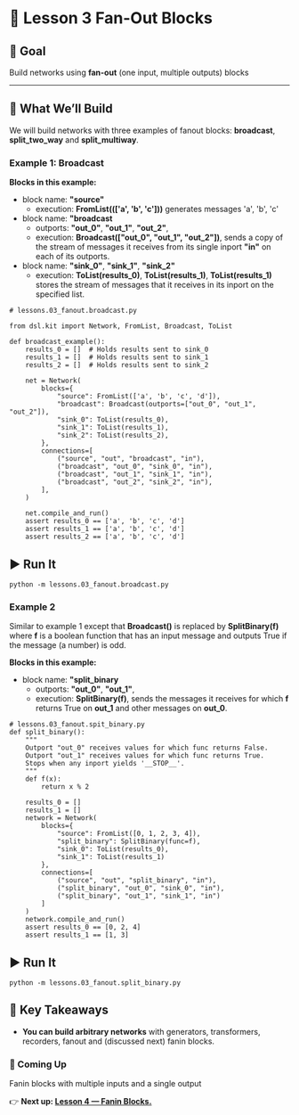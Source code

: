 # 🔀 Lesson 3 Fan-Out Blocks

## 🎯 Goal
Build networks using **fan-out** (one input, multiple outputs) blocks  

---

## 📍 What We’ll Build
We will build networks with three examples of fanout blocks: **broadcast**, **split_two_way** and **split_multiway**.


### Example 1: Broadcast

**Blocks in this example:**
- block name: **"source"**
  - execution: **FromList((['a', 'b', 'c']))** generates messages 'a', 'b', 'c'
- block name: **"broadcast**
  - outports: **"out_0"**, **"out_1"**, **"out_2"**,
  - execution: **Broadcast(["out_0", "out_1", "out_2"])**, sends a copy of the stream of messages it receives from its single inport **"in"** on each of its outports.
- block name: **"sink_0"**, **"sink_1"**, **"sink_2"**
  - execution: **ToList(results_0)**, **ToList(results_1)**, **ToList(results_1)** stores the stream of messages that it receives in its inport on the specified list.



```
# lessons.03_fanout.broadcast.py

from dsl.kit import Network, FromList, Broadcast, ToList

def broadcast_example():
    results_0 = []  # Holds results sent to sink_0
    results_1 = []  # Holds results sent to sink_1
    results_2 = []  # Holds results sent to sink_2

    net = Network(
        blocks={
            "source": FromList(['a', 'b', 'c', 'd']),
            "broadcast": Broadcast(outports=["out_0", "out_1", "out_2"]),
            "sink_0": ToList(results_0),
            "sink_1": ToList(results_1),
            "sink_2": ToList(results_2),
        },
        connections=[
            ("source", "out", "broadcast", "in"),
            ("broadcast", "out_0", "sink_0", "in"),
            ("broadcast", "out_1", "sink_1", "in"),
            ("broadcast", "out_2", "sink_2", "in"),
        ],
    )

    net.compile_and_run()
    assert results_0 == ['a', 'b', 'c', 'd']
    assert results_1 == ['a', 'b', 'c', 'd']
    assert results_2 == ['a', 'b', 'c', 'd']
```

## ▶️ Run It

```
python -m lessons.03_fanout.broadcast.py
```


### Example 2
Similar to example 1 except that **Broadcast()** is replaced by **SplitBinary(f)** where **f** is a boolean function that has an input message and outputs True if the message (a number) is odd. 

**Blocks in this example:**
- block name: **"split_binary**
  - outports: **"out_0"**, **"out_1"**,
  - execution: **SplitBinary(f)**, sends the messages it receives for which **f** returns True on **out_1** and other messages on **out_0**.

```
# lessons.03_fanout.spit_binary.py
def split_binary():
    """
    Outport "out_0" receives values for which func returns False.
    Outport "out_1" receives values for which func returns True.
    Stops when any inport yields '__STOP__'.
    """
    def f(x):
        return x % 2

    results_0 = []
    results_1 = []
    network = Network(
        blocks={
            "source": FromList([0, 1, 2, 3, 4]),
            "split_binary": SplitBinary(func=f),
            "sink_0": ToList(results_0),
            "sink_1": ToList(results_1)
        },
        connections=[
            ("source", "out", "split_binary", "in"),
            ("split_binary", "out_0", "sink_0", "in"),
            ("split_binary", "out_1", "sink_1", "in")
        ]
    )
    network.compile_and_run()
    assert results_0 == [0, 2, 4]
    assert results_1 == [1, 3]
```
## ▶️ Run It

```
python -m lessons.03_fanout.split_binary.py
```

## 🧠 Key Takeaways

- **You can build arbitrary networks** with generators, transformers, recorders, fanout and (discussed next) fanin blocks.

### 🚀 Coming Up

Fanin blocks with multiple inputs and a single output

👉 **Next up: [Lesson 4 — Fanin Blocks.](../04_fanin/README.md)**
